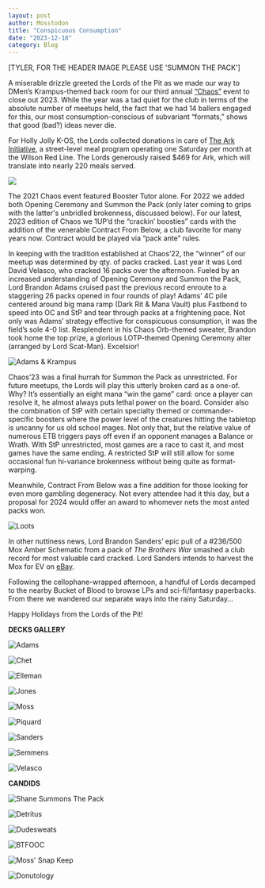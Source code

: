```yaml
---
layout: post
author: Mosstodon
title: "Conspicuous Consumption"
date: "2023-12-18"
category: Blog
---
```


[TYLER, FOR THE HEADER IMAGE PLEASE USE 'SUMMON THE PACK']

A miserable drizzle greeted the Lords of the Pit as we made our way to DMen’s Krampus-themed back room for our third annual [“Chaos”](https://lordsofthepit.com/formats#eternal-chaos-rules) event to close out 2023. While the year was a tad quiet for the club in terms of the absolute number of meetups held, the fact that we had 14 ballers engaged for this, our most consumption-conscious of subvariant “formats,” shows that good (bad?) ideas never die.

For Holly Jolly K-OS, the Lords collected donations in care of [The Ark Initiative](https://www.arkinitiativeltd.org/), a street-level meal program operating one Saturday per month at the Wilson Red Line. The Lords generously raised $469 for Ark, which will translate into nearly 220 meals served.

![](/assets/images/hollyjollykos2023/hollyjollykos.png)

The 2021 Chaos event featured Booster Tutor alone. For 2022 we added both Opening Ceremony and Summon the Pack (only later coming to grips with the latter's unbridled brokenness, discussed below). For our latest, 2023 edition of Chaos we 1UP’d the “crackin’ boosties” cards with the addition of the venerable Contract From Below, a club favorite for many years now. Contract would be played via “pack ante” rules.

In keeping with the tradition established at Chaos’22, the “winner” of our meetup was determined by qty. of packs cracked. Last year it was Lord David Velasco, who cracked 16 packs over the afternoon. Fueled by an increased understanding of Opening Ceremony and Summon the Pack, Lord Brandon Adams cruised past the previous record enroute to a staggering 26 packs opened in four rounds of play! Adams’ 4C pile centered around big mana ramp (Dark Rit & Mana Vault) plus Fastbond to speed into OC and StP and tear through packs at a frightening pace. Not only was Adams’ strategy effective for conspicuous consumption, it was the field’s sole 4-0 list. Resplendent in his Chaos Orb-themed sweater, Brandon took home the top prize, a glorious LOTP-themed Opening Ceremony alter (arranged by Lord Scat-Man). Excelsior!

![Adams & Krampus](/assets/images/hollyjollykos2023/candids/no1.jpg)

Chaos’23 was a final hurrah for Summon the Pack as unrestricted. For future meetups, the Lords will play this utterly broken card as a one-of. Why? It’s essentially an eight mana “win the game” card: once a player can resolve it, he almost always puts lethal power on the board. Consider also the combination of StP with certain specialty themed or commander-specific boosters where the power level of the creatures hitting the tabletop is uncanny for us old school mages. Not only that, but the relative value of numerous ETB triggers pays off even if an opponent manages a Balance or Wrath. With StP unrestricted, most games are a race to cast it, and most games have the same ending. A restricted StP will still allow for some occasional fun hi-variance brokenness without being quite as format-warping.

Meanwhile, Contract From Below was a fine addition for those looking for even more gambling degeneracy. Not every attendee had it this day, but a proposal for 2024 would offer an award to whomever nets the most anted packs won.

![Loots](/assets/images/hollyjollykos2023/candids/loots.jpg)

In other nuttiness news, Lord Brandon Sanders’ epic pull of a #236/500 Mox Amber Schematic from a pack of *The Brothers War* smashed a club record for most valuable card cracked. Lord Sanders intends to harvest the Mox for EV on [eBay](https://www.ebay.com/itm/145504521687?mkcid=16&mkevt=1&mkrid=711-127632-2357-0&ssspo=2GrrhmMOSyq&sssrc=2524149&ssuid=2GrrhmMOSyq&var=&widget_ver=artemis&media=COPY).

Following the cellophane-wrapped afternoon, a handful of Lords decamped to the nearby Bucket of Blood to browse LPs and sci-fi/fantasy paperbacks. From there we wandered our separate ways into the rainy Saturday…

Happy Holidays from the Lords of the Pit!

**DECKS GALLERY**

![Adams](/assets/images/hollyjollykos2023/decklists/adams.jpg)

![Chet](/assets/images/hollyjollykos2023/decklists/chet.jpg)

![Elleman](/assets/images/hollyjollykos2023/decklists/elleman.jpg)

![Jones](/assets/images/hollyjollykos2023/decklists/jones.jpg)

![Moss](/assets/images/hollyjollykos2023/decklists/moss.jpg)

![Piquard](/assets/images/hollyjollykos2023/decklists/piquard.jpg)

![Sanders](/assets/images/hollyjollykos2023/decklists/sanders.jpg)

![Semmens](/assets/images/hollyjollykos2023/decklists/semmens.jpg)

![Velasco](/assets/images/hollyjollykos2023/decklists/velasco.jpg)

**CANDIDS**

![Shane Summons The Pack](/assets/images/hollyjollykos2023/candids/summonthepack.jpg)

![Detritus](/assets/images/hollyjollykos2023/candids/detritus.jpg)

![Dudesweats](/assets/images/hollyjollykos2023/candids/dudesweats.jpg)

![BTFOOC](/assets/images/hollyjollykos2023/candids/btfooc1.jpg)

![Moss' Snap Keep](/assets/images/hollyjollykos2023/candids/snapkeep.jpg)

![Donutology](/assets/images/hollyjollykos2023/candids/donutology.jpg)
